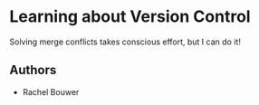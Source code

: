 # Learning about Version Control

Solving merge conflicts takes conscious effort, but I can do it!

## Authors

- Rachel Bouwer
